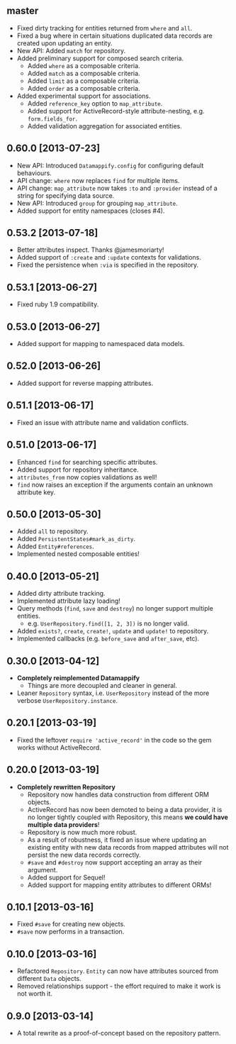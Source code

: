 ## master

- Fixed dirty tracking for entities returned from `where` and `all`.
- Fixed a bug where in certain situations duplicated data records are created upon updating an entity.
- New API: Added `match` for repository.
- Added preliminary support for composed search criteria.
  - Added `where` as a composable criteria.
  - Added `match` as a composable criteria.
  - Added `limit` as a composable criteria.
  - Added `order` as a composable criteria.
- Added experimental support for associations.
  - Added `reference_key` option to `map_attribute`.
  - Added support for ActiveRecord-style attribute-nesting, e.g. `form.fields_for`.
  - Added validation aggregation for associated entities.

## 0.60.0 [2013-07-23]

- New API: Introduced `Datamappify.config` for configuring default behaviours.
- API change: `where` now replaces `find` for multiple items.
- API change: `map_attribute` now takes `:to` and `:provider` instead of a string for specifying data source.
- New API: Introduced `group` for grouping `map_attribute`.
- Added support for entity namespaces (closes #4).

## 0.53.2 [2013-07-18]

- Better attributes inspect. Thanks @jamesmoriarty!
- Added support of `:create` and `:update` contexts for validations.
- Fixed the persistence when `:via` is specified in the repository.

## 0.53.1 [2013-06-27]

- Fixed ruby 1.9 compatibility.

## 0.53.0 [2013-06-27]

- Added support for mapping to namespaced data models.

## 0.52.0 [2013-06-26]

- Added support for reverse mapping attributes.

## 0.51.1 [2013-06-17]

- Fixed an issue with attribute name and validation conflicts.

## 0.51.0 [2013-06-17]

- Enhanced `find` for searching specific attributes.
- Added support for repository inheritance.
- `attributes_from` now copies validations as well!
- `find` now raises an exception if the arguments contain an unknown attribute key.

## 0.50.0 [2013-05-30]

- Added `all` to repository.
- Added `PersistentStates#mark_as_dirty`.
- Added `Entity#references`.
- Implemented nested composable entities!

## 0.40.0 [2013-05-21]

- Added dirty attribute tracking.
- Implemented attribute lazy loading!
- Query methods (`find`, `save` and `destroy`) no longer support multiple entities.
  - e.g. `UserRepository.find([1, 2, 3])` is no longer valid.
- Added `exists?`, `create`, `create!`, `update` and `update!` to repository.
- Implemented callbacks (e.g. `before_save` and `after_save`, etc).

## 0.30.0 [2013-04-12]

- __Completely reimplemented Datamappify__
  - Things are more decoupled and cleaner in general.
- Leaner `Repository` syntax, i.e. `UserRepository` instead of the more verbose `UserRepository.instance`.

## 0.20.1 [2013-03-19]

- Fixed the leftover `require 'active_record'` in the code so the gem works without ActiveRecord.

## 0.20.0 [2013-03-19]

- __Completely rewritten Repository__
  - Repository now handles data construction from different ORM objects.
  - ActiveRecord has now been demoted to being a data provider, it is no longer tightly coupled with Repository, this means __we could have multiple data providers__!
  - Repository is now much more robust.
  - As a result of robustness, it fixed an issue where updating an existing entity with new data records from mapped attributes will not persist the new data records correctly.
  - `#save` and `#destroy` now support accepting an array as their argument.
  - Added support for Sequel!
  - Added support for mapping entity attributes to different ORMs!

## 0.10.1 [2013-03-16]

- Fixed `#save` for creating new objects.
- `#save` now performs in a transaction.

## 0.10.0 [2013-03-16]

- Refactored `Repository`. `Entity` can now have attributes sourced from different `Data` objects.
- Removed relationships support - the effort required to make it work is not worth it.

## 0.9.0 [2013-03-14]

- A total rewrite as a proof-of-concept based on the repository pattern.
